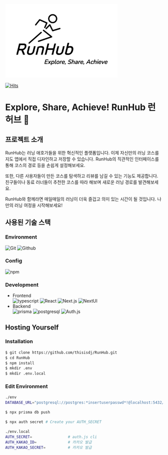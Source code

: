 <div style="text-align: left;">
  <img width="360" style="background: rgba(255,255,255,0.85);" src="./images/RunHub-logo-black.png" alt="Description" />
</div>

[![Hits](https://hits.seeyoufarm.com/api/count/incr/badge.svg?url=https%3A%2F%2Fgithub.com%2Fthisisdj%2FRunHub&count_bg=%2379C83D&title_bg=%23555555&icon=&icon_color=%23E7E7E7&title=hits&edge_flat=true)](https://hits.seeyoufarm.com)

# Explore, Share, Achieve! RunHub 런허브 🏃

## 프로젝트 소개
RunHub는 러닝 애호가들을 위한 혁신적인 플랫폼입니다. 이제 자신만의 러닝 코스를 지도 앱에서 직접 디자인하고 저장할 수 있습니다. RunHub의 직관적인 인터페이스를 통해 코스의 경로 등을 손쉽게 설정해보세요.

또한, 다른 사용자들이 만든 코스를 탐색하고 리뷰를 남길 수 있는 기능도 제공합니다. 친구들이나 동료 러너들이 추천한 코스를 따라 해보며 새로운 러닝 경로를 발견해보세요.

RunHub와 함께라면 매일매일의 러닝이 더욱 즐겁고 의미 있는 시간이 될 것입니다. 나만의 러닝 여정을 시작해보세요!

## 사용된 기술 스택

### Environment
![Git](https://img.shields.io/badge/Git-F05032?style=for-the-badge&logo=Git&logoColor=white)
![Github](https://img.shields.io/badge/GitHub-181717?style=for-the-badge&logo=GitHub&logoColor=white)             

### Config
![npm](https://img.shields.io/badge/npm-CB3837?style=for-the-badge&logo=npm&logoColor=white)        

### Development
- Frontend<br>
![typescript](https://img.shields.io/badge/typescript-3178C6?style=for-the-badge&logo=typescript&logoColor=white)
![React](https://img.shields.io/badge/React-20232A?style=for-the-badge&logo=react&logoColor=61DAFB)
![Next.js](https://img.shields.io/badge/Next.js-000000?style=for-the-badge&logo=Next.js&logoColor=white)
![NextUI](https://img.shields.io/badge/nextui-000000?style=for-the-badge&logo=nextui&logoColor=white)<br>
- Backend<br>
![prisma](https://img.shields.io/badge/prisma-2D3748?style=for-the-badge&logo=prisma&logoColor=white)
![postgresql](https://img.shields.io/badge/postgresql-4169E1?style=for-the-badge&logo=postgresql&logoColor=white)
![Auth.js](https://img.shields.io/badge/Auth.js-6614D9?style=for-the-badge&logo=Next.js&logoColor=white)

## Hosting Yourself
### Installation
``` bash
$ git clone https://github.com/thisisdj/RunHub.git
$ cd RunHub
$ npm install
$ mkdir .env
$ mkdir .env.local
```

### Edit Environment
``` bash
./env 
DATABASE_URL="postgresql://postgres:*insertuserpasswd*!@localhost:5432/postgres?schema=public" # Connect your existing database
```
``` bash
$ npx prisma db push
```
```bash
$ npx auth secret # Create your AUTH_SECRET
```
```bash
./env.local
AUTH_SECRET=                # auth.js cli
AUTH_KAKAO_ID=              # 카카오 발급
AUTH_KAKAO_SECRET=          # 카카오 발급
```

